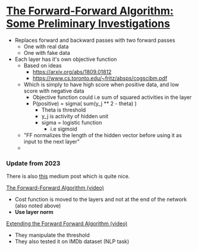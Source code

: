 # [The Forward-Forward Algorithm: Some Preliminary Investigations](https://www.cs.toronto.edu/~hinton/FFA13.pdf)

- Replaces forward and backward passes with two forward passes
  - One with real data
  - One with fake data
- Each layer has it's own objective function    
  - Based on ideas
    - https://arxiv.org/abs/1809.01812
    - https://www.cs.toronto.edu/~fritz/absps/cogscibm.pdf
  - Which is simply to have high score when positive data, and low score with negative data
    - Objective function could i.e sum of squared activities in the layer
    - P(positive) = sigma(
        sum(y_j ** 2 - theta) 
      )
      - Theta is threshold
      - y_j is activity of hidden unit
      - sigma = logistic function
        - i.e sigmoid
  -  "FF normalizes the length of the hidden vector before using it as input to the next layer"
  -  

### Update from 2023
There is also [this](https://medium.com/@Mosbeh_Barhoumiforward-forward-algorithm-ac24d0d9ffd) medium post which is quite nice. 

[ The Forward-Forward Algorithm (video) ](https://www.youtube.com/watch?v=F7wd4wQyPd8)
- Cost function is moved to the layers and not at the end of the network (also noted above)
- **Use layer norm**

[ Extending the Forward Forward Algorithm (video) ](https://www.youtube.com/watch?v=hl6uD0mXMAw)
- They manipulate the threshold 
- They also tested it on IMDb dataset (NLP task)


